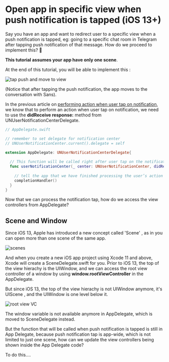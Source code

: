 # Open app in specific view when push notification is tapped (iOS 13+)

Say you have an app and want to redirect user to a specific view when a push notification is tapped, eg: going to a specific chat room in Telegram after tapping push notification of that message. How do we proceed to implement this? 🤔



**This tutorial assumes your app have only one scene**.



At the end of this tutorial, you will be able to implement this : 

![tap push and move to view](https://iosimage.s3.amazonaws.com/2019/50-open-specific-app-push/tapAndMove.gif)





(Notice that after tapping the push notification, the app moves to the conversation with Sans).



In the previous article on [performing action when user tap on notification](https://fluffy.es/perform-action-notification-tap/), we know that to perform an action when user tap on notification, we need to use the **didReceive response:** method from UNUserNotificationCenterDelegate.

```swift
// AppDelegate.swift

// remember to set delegate for notification center 
// UNUserNotificationCenter.current().delegate = self

extension AppDelegate: UNUserNotificationCenterDelegate{
    
  // This function will be called right after user tap on the notification
  func userNotificationCenter(_ center: UNUserNotificationCenter, didReceive response: UNNotificationResponse, withCompletionHandler completionHandler: @escaping () -> Void) {
      
    // tell the app that we have finished processing the user’s action / response
    completionHandler()
  }
}
```



Now that we can process the notification tap, how do we access the view controllers from AppDelegate?



## Scene and Window

Since iOS 13, Apple has introduced a new concept called 'Scene' , as in you can open more than one scene of the same app.



![scenes](https://iosimage.s3.amazonaws.com/2020/74-open-specific-app-push-ios13/scenes.png)



And when you create a new iOS app project using Xcode 11 and above, Xcode will create a SceneDelegate.swift for you. Prior to iOS 13, the top of the view hierachy is the UIWindow, and we can access the root view controller of a window by using **window.rootViewController** in the AppDelegate. 



But since iOS 13, the top  of the view hierachy is not UIWindow anymore, it's UIScene , and the UIWindow is one level below it.

![root view VC](https://iosimage.s3.amazonaws.com/2020/74-open-specific-app-push-ios13/rootviewvc.png)



The window variable is not available anymore in AppDelegate, which is moved to SceneDelegate instead. 



But the function that will be called when push notification is tapped is still in App Delegate, because push notification tap is app-wide, which is not limited to just one scene, how can we update the view controllers being shown inside the App Delegate code?



To do this....



